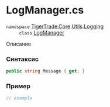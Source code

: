 
# LogManager.cs
`namespace` [TigerTrade.Core](../../../../../TigerTrade.Core.md).[Utils](../../../../../TigerTrade.Core/Utils.md).[Logging](../../../../../TigerTrade.Core/Utils/Logging.md)  
&nbsp;&nbsp;&nbsp;&nbsp;&nbsp;&nbsp;&nbsp;&nbsp;&nbsp;`class` [LogManager](../../LogManager.cs.md)

Описание

### Синтаксис
```csharp
public string Message { get; }
```
### Пример  
```csharp
// example
```
